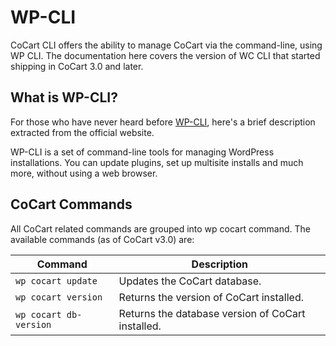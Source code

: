 # WP-CLI #

CoCart CLI offers the ability to manage CoCart via the command-line, using WP CLI. The documentation here covers the version of WC CLI that started shipping in CoCart 3.0 and later.

## What is WP-CLI? ##

For those who have never heard before [WP-CLI](https://wp-cli.org/), here's a brief description extracted from the official website.

<aside class="notice">
    WP-CLI is a set of command-line tools for managing WordPress installations. You can update plugins, set up multisite installs and much more, without using a web browser.
</aside>

## CoCart Commands ##

All CoCart related commands are grouped into wp cocart command. The available commands (as of CoCart v3.0) are:

| Command                | Description                                       |
| ---------------------- | ------------------------------------------------- |
| `wp cocart update`     | Updates the CoCart database.                      |
| `wp cocart version`    | Returns the version of CoCart installed.          |
| `wp cocart db-version` | Returns the database version of CoCart installed. |
